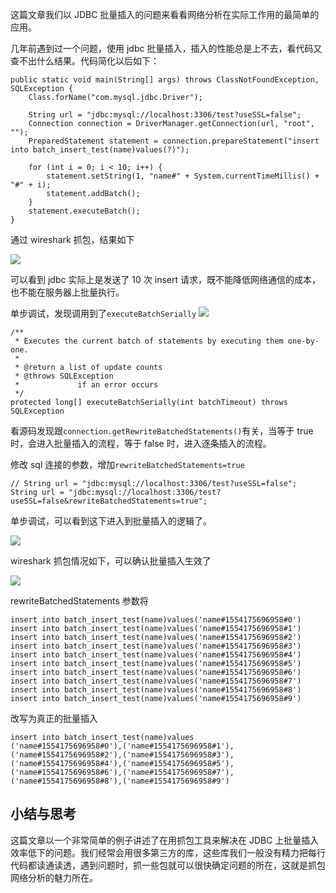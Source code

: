 这篇文章我们以 JDBC 批量插入的问题来看看网络分析在实际工作用的最简单的应用。

几年前遇到过一个问题，使用 jdbc 批量插入，插入的性能总是上不去，看代码又查不出什么结果。代码简化以后如下：

    public static void main(String[] args) throws ClassNotFoundException, SQLException {
        Class.forName("com.mysql.jdbc.Driver");
    
        String url = "jdbc:mysql://localhost:3306/test?useSSL=false";
        Connection connection = DriverManager.getConnection(url, "root", "");
        PreparedStatement statement = connection.prepareStatement("insert into batch_insert_test(name)values(?)");
    
        for (int i = 0; i < 10; i++) {
            statement.setString(1, "name#" + System.currentTimeMillis() + "#" + i);
            statement.addBatch();
        }
        statement.executeBatch();
    }
    

通过 wireshark 抓包，结果如下

![](https://p1-jj.byteimg.com/tos-cn-i-t2oaga2asx/gold-user-assets/2019/4/2/169dc5d37554c47f~tplv-t2oaga2asx-jj-mark:1600:0:0:0:q75.image#?w=1161&h=706&s=293894&e=jpg&b=fcfcfc)

可以看到 jdbc 实际上是发送了 10 次 insert 请求，既不能降低网络通信的成本，也不能在服务器上批量执行。

单步调试，发现调用到了`executeBatchSerially` ![](https://p1-jj.byteimg.com/tos-cn-i-t2oaga2asx/gold-user-assets/2019/4/2/169dc5d3748f9d16~tplv-t2oaga2asx-jj-mark:1600:0:0:0:q75.image#?w=1142&h=573&s=155989&e=jpg&b=323232)

    /**
     * Executes the current batch of statements by executing them one-by-one.
     * 
     * @return a list of update counts
     * @throws SQLException
     *             if an error occurs
     */
    protected long[] executeBatchSerially(int batchTimeout) throws SQLException
    

看源码发现跟`connection.getRewriteBatchedStatements()`有关，当等于 true 时，会进入批量插入的流程，等于 false 时，进入逐条插入的流程。

修改 sql 连接的参数，增加`rewriteBatchedStatements=true`

    // String url = "jdbc:mysql://localhost:3306/test?useSSL=false";
    String url = "jdbc:mysql://localhost:3306/test?useSSL=false&rewriteBatchedStatements=true";
    

单步调试，可以看到这下进入到批量插入的逻辑了。

![](https://p1-jj.byteimg.com/tos-cn-i-t2oaga2asx/gold-user-assets/2019/4/2/169dc5d36f57e24d~tplv-t2oaga2asx-jj-mark:1600:0:0:0:q75.image#?w=1116&h=473&s=128885&e=jpg&b=313131)

wireshark 抓包情况如下，可以确认批量插入生效了

![](https://p1-jj.byteimg.com/tos-cn-i-t2oaga2asx/gold-user-assets/2019/4/2/169dc5d37d90af87~tplv-t2oaga2asx-jj-mark:1600:0:0:0:q75.image#?w=1045&h=656&s=345196&e=jpg&b=fafafa)

rewriteBatchedStatements 参数将

    insert into batch_insert_test(name)values('name#1554175696958#0')
    insert into batch_insert_test(name)values('name#1554175696958#1')
    insert into batch_insert_test(name)values('name#1554175696958#2')
    insert into batch_insert_test(name)values('name#1554175696958#3')
    insert into batch_insert_test(name)values('name#1554175696958#4')
    insert into batch_insert_test(name)values('name#1554175696958#5')
    insert into batch_insert_test(name)values('name#1554175696958#6')
    insert into batch_insert_test(name)values('name#1554175696958#7')
    insert into batch_insert_test(name)values('name#1554175696958#8')
    insert into batch_insert_test(name)values('name#1554175696958#9')
    

改写为真正的批量插入

    insert into batch_insert_test(name)values
    ('name#1554175696958#0'),('name#1554175696958#1'),
    ('name#1554175696958#2'),('name#1554175696958#3'),
    ('name#1554175696958#4'),('name#1554175696958#5'),
    ('name#1554175696958#6'),('name#1554175696958#7'),
    ('name#1554175696958#8'),('name#1554175696958#9')
    

小结与思考
-----

这篇文章以一个非常简单的例子讲述了在用抓包工具来解决在 JDBC 上批量插入效率低下的问题。我们经常会用很多第三方的库，这些库我们一般没有精力把每行代码都读通读透，遇到问题时，抓一些包就可以很快确定问题的所在，这就是抓包网络分析的魅力所在。